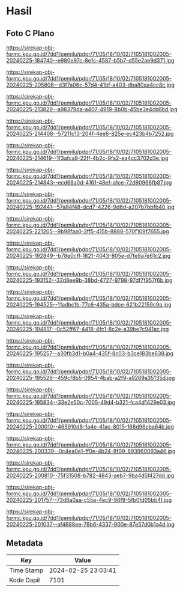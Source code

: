 # Hasil

## Foto C Plano

https://sirekap-obj-formc.kpu.go.id/7dd1/pemilu/pdpr/71/05/18/10/02/7105181002005-20240225-184740--e980e97c-8e1c-4587-b5b7-d55e2ae9d371.jpg

https://sirekap-obj-formc.kpu.go.id/7dd1/pemilu/pdpr/71/05/18/10/02/7105181002005-20240225-205808--d3f7a06c-57d4-41bf-a403-dba80aa4cc8c.jpg

https://sirekap-obj-formc.kpu.go.id/7dd1/pemilu/pdpr/71/05/18/10/02/7105181002005-20240225-213829--a98379da-a407-4919-8b0b-45be3e4cb6bd.jpg

https://sirekap-obj-formc.kpu.go.id/7dd1/pemilu/pdpr/71/05/18/10/02/7105181002005-20240225-214408--57211c13-204f-4ee6-825e-ec423b4b7252.jpg

https://sirekap-obj-formc.kpu.go.id/7dd1/pemilu/pdpr/71/05/18/10/02/7105181002005-20240225-214619--1f3afca9-22ff-4b2c-9fa2-ea4cc3702d3e.jpg

https://sirekap-obj-formc.kpu.go.id/7dd1/pemilu/pdpr/71/05/18/10/02/7105181002005-20240225-214843--ecd68a0d-4161-48e1-a1ce-72d90966fb87.jpg

https://sirekap-obj-formc.kpu.go.id/7dd1/pemilu/pdpr/71/05/18/10/02/7105181002005-20240225-192441--57a84f48-dcd7-4226-9d6d-a207b7bbfb40.jpg

https://sirekap-obj-formc.kpu.go.id/7dd1/pemilu/pdpr/71/05/18/10/02/7105181002005-20240225-221205--9b98faa0-2ff5-415b-8888-570f109f7655.jpg

https://sirekap-obj-formc.kpu.go.id/7dd1/pemilu/pdpr/71/05/18/10/02/7105181002005-20240225-192849--b78e0cff-1821-4043-805e-d7fe8a7e61c2.jpg

https://sirekap-obj-formc.kpu.go.id/7dd1/pemilu/pdpr/71/05/18/10/02/7105181002005-20240225-193152--32d8ee9b-38bd-4727-9798-97df7f957f6b.jpg

https://sirekap-obj-formc.kpu.go.id/7dd1/pemilu/pdpr/71/05/18/10/02/7105181002005-20240225-194525--11adbc1b-77c6-435a-bdce-621b22159c9a.jpg

https://sirekap-obj-formc.kpu.go.id/7dd1/pemilu/pdpr/71/05/18/10/02/7105181002005-20240225-194817--0c52ff67-4418-4fc1-8c2e-a39be7c941ac.jpg

https://sirekap-obj-formc.kpu.go.id/7dd1/pemilu/pdpr/71/05/18/10/02/7105181002005-20240225-195257--a30fb3d1-b0a4-435f-8c03-b3ce183be638.jpg

https://sirekap-obj-formc.kpu.go.id/7dd1/pemilu/pdpr/71/05/18/10/02/7105181002005-20240225-195526--459cf8b5-0954-4bab-a2f9-a9269a35135d.jpg

https://sirekap-obj-formc.kpu.go.id/7dd1/pemilu/pdpr/71/05/18/10/02/7105181002005-20240225-195834--33e2e50c-7005-49d4-b321-fca4d1429e03.jpg

https://sirekap-obj-formc.kpu.go.id/7dd1/pemilu/pdpr/71/05/18/10/02/7105181002005-20240225-200010--465910d8-1a4e-41ac-8015-168d96eba64b.jpg

https://sirekap-obj-formc.kpu.go.id/7dd1/pemilu/pdpr/71/05/18/10/02/7105181002005-20240225-200339--0c4ea0e1-ff0e-4b24-8f09-893960093a46.jpg

https://sirekap-obj-formc.kpu.go.id/7dd1/pemilu/pdpr/71/05/18/10/02/7105181002005-20240225-200810--75f31508-b782-4843-aeb7-9ba4d5f427dd.jpg

https://sirekap-obj-formc.kpu.go.id/7dd1/pemilu/pdpr/71/05/18/10/02/7105181002005-20240225-201757--73d6a0aa-c55e-4ec9-96f9-5fb0fd05bb4f.jpg

https://sirekap-obj-formc.kpu.go.id/7dd1/pemilu/pdpr/71/05/18/10/02/7105181002005-20240225-201037--af4688ee-78b6-4337-900e-87e57d0b1a4d.jpg


## Metadata

| Key        | Value               |
| ---------- | ------------------- |
| Time Stamp | 2024-02-25 23:03:41 |
| Kode Dapil | 7101                |



